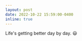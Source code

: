 ```yaml
---
layout: post
date: 2022-10-22 15:59:00-0400
inline: true
---
```


Life's getting better day by day. :smiley:
